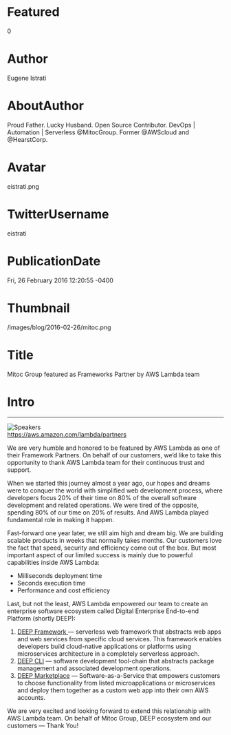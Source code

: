 # Featured
0

# Author
Eugene Istrati

# AboutAuthor
Proud Father. Lucky Husband. Open Source Contributor. DevOps | Automation | Serverless @MitocGroup. Former @AWScloud and @HearstCorp.

# Avatar
eistrati.png

# TwitterUsername
eistrati

# PublicationDate
Fri, 26 February 2016 12:20:55 -0400

# Thumbnail
/images/blog/2016-02-26/mitoc.png

# Title
Mitoc Group featured as Frameworks Partner by AWS Lambda team

# Intro

---

<div class="padd25px">
    <img src="/images/blog/2016-02-26/mitoc.png" alt="Speakers" />
    <div class="center img-description"><a href="https://aws.amazon.com/lambda/partners">https://aws.amazon.com/lambda/partners</a></div>
</div>

We are very humble and honored to be featured by AWS Lambda as one of their Framework Partners. On behalf of our customers, we’d like to take this opportunity to thank AWS Lambda team for their continuous trust and support.

When we started this journey almost a year ago, our hopes and dreams were to conquer the world with simplified web development process, where developers focus 20% of their time on 80% of the overall software development and related operations. We were tired of the opposite, spending 80% of our time on 20% of results. And AWS Lambda played fundamental role in making it happen.

Fast-forward one year later, we still aim high and dream big. We are building scalable products in weeks that normally takes months. Our customers love the fact that speed, security and efficiency come out of the box. But most important aspect of our limited success is mainly due to powerful capabilities inside AWS Lambda:

- Milliseconds deployment time
- Seconds execution time
- Performance and cost efficiency

Last, but not the least, AWS Lambda empowered our team to create an enterprise software ecosystem called Digital Enterprise End-to-end Platform (shortly DEEP):

1. [DEEP Framework ](https://github.com/MitocGroup/deep-framework)— serverless web framework that abstracts web apps and web services from specific cloud services. This framework enables developers build cloud-native applications or platforms using microservices architecture in a completely serverless approach.
2. [DEEP CLI](https://www.npmjs.com/package/deepify) — software development tool-chain that abstracts package management and associated development operations.
3. [DEEP Marketplace](https://www.deep.mg/) — Software-as-a-Service that empowers customers to choose functionality from listed microapplications or microservices and deploy them together as a custom web app into their own AWS accounts.

We are very excited and looking forward to extend this relationship with AWS Lambda team. On behalf of Mitoc Group, DEEP ecosystem and our customers — Thank You!
